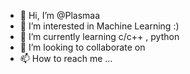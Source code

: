 - 👋 Hi, I’m @Plasmaa
- 👀 I’m interested in Machine Learning :)
- 🌱 I’m currently learning c/c++ , python
- 💞️ I’m looking to collaborate on 
- 📫 How to reach me ...

<!---
Plasmaa/Plasmaa is a ✨ special ✨ repository because its `README.md` (this file) appears on your GitHub profile.
You can click the Preview link to take a look at your changes.
--->
